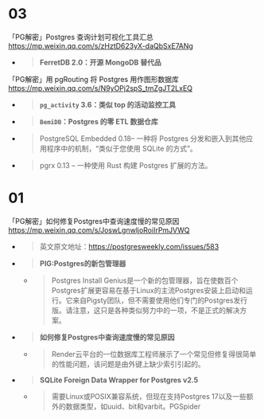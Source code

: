 
# 03

「PG解密」Postgres 查询计划可视化工具汇总 https://mp.weixin.qq.com/s/zHztD623yX-daQbSxE7ANg
- > **FerretDB 2.0：开源 MongoDB 替代品**

「PG解密」用 pgRouting 将 Postgres 用作图形数据库 https://mp.weixin.qq.com/s/N9yOPj2spS_tmZgJT2LxEQ
- > **`pg_activity` 3.6：类似 top 的活动监控工具**
- > **`BemiDB`：Postgres 的零 ETL 数据仓库**
- > PostgreSQL Embedded 0.18– 一种将 Postgres 分发和嵌入到其他应用程序中的机制，“类似于您使用 SQLite 的方式”。
- > pgrx 0.13 – 一种使用 Rust 构建 Postgres 扩展的方法。

# 01

「PG解密」如何修复Postgres中查询速度慢的常见原因 https://mp.weixin.qq.com/s/JoswLgnwljoRoiIrPmJVWQ
- > 英文原文地址：https://postgresweekly.com/issues/583
- > **PIG:Postgres的新包管理器**
  * > Postgres Install Genius是一个新的包管理器，旨在使数百个Postgres扩展更容易在基于Linux的主流Postgres安装上启动和运行。它来自Pigsty团队，但不需要使用他们专门的Postgres发行版。请注意，这只是各种类似努力中的一项，不是正式的解决方案。
- > **如何修复Postgres中查询速度慢的常见原因**
  * > Render云平台的一位数据库工程师展示了一个常见但修复得很简单的性能问题，该问题是由外键上缺少索引引起的。
- > **SQLite Foreign Data Wrapper for Postgres v2.5**
  * > 需要Linux或POSIX兼容系统，但现在支持Postgres 17以及一些额外的数据类型，如uuid、bit和varbit。PGSpider
